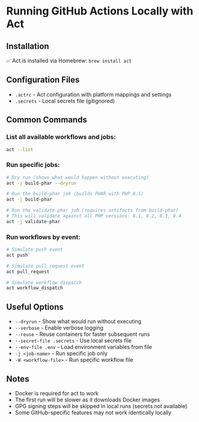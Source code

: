 # Running GitHub Actions Locally with Act

## Installation
✅ Act is installed via Homebrew: `brew install act`

## Configuration Files
- `.actrc` - Act configuration with platform mappings and settings
- `.secrets` - Local secrets file (gitignored)

## Common Commands

### List all available workflows and jobs:
```bash
act --list
```

### Run specific jobs:
```bash
# Dry run (shows what would happen without executing)
act -j build-phar --dryrun

# Run the build-phar job (builds PHAR with PHP 8.1)
act -j build-phar

# Run the validate-phar job (requires artifacts from build-phar)
# This will validate against all PHP versions: 8.1, 8.2, 8.3, 8.4
act -j validate-phar
```

### Run workflows by event:
```bash
# Simulate push event
act push

# Simulate pull request event
act pull_request

# Simulate workflow dispatch
act workflow_dispatch
```

## Useful Options

- `--dryrun` - Show what would run without executing
- `--verbose` - Enable verbose logging
- `--reuse` - Reuse containers for faster subsequent runs
- `--secret-file .secrets` - Use local secrets file
- `--env-file .env` - Load environment variables from file
- `-j <job-name>` - Run specific job only
- `-W <workflow-file>` - Run specific workflow file

## Notes

- Docker is required for act to work
- The first run will be slower as it downloads Docker images
- GPG signing steps will be skipped in local runs (secrets not available)
- Some GitHub-specific features may not work identically locally
